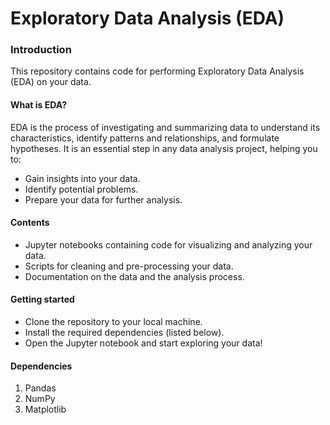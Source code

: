 # Exploratory Data Analysis (EDA)

### Introduction
This repository contains code for performing Exploratory Data Analysis (EDA) on your data.

#### What is EDA?

EDA is the process of investigating and summarizing data to understand its characteristics, identify patterns and relationships, and formulate hypotheses. It is an essential step in any data analysis project, helping you to:
  
 - Gain insights into your data.
 - Identify potential problems.
 - Prepare your data for further analysis.

#### Contents
- Jupyter notebooks containing code for visualizing and analyzing your data.
- Scripts for cleaning and pre-processing your data.
- Documentation on the data and the analysis process.

#### Getting started
- Clone the repository to your local machine.
- Install the required dependencies (listed below).
- Open the Jupyter notebook and start exploring your data!

#### Dependencies
1. Pandas
2. NumPy
3. Matplotlib
